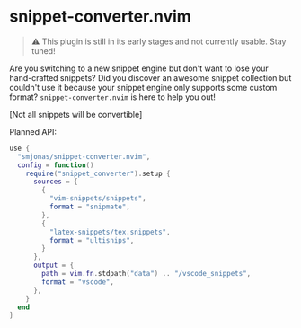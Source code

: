 # snippet-converter.nvim

> :warning: This plugin is still in its early stages and not currently usable. Stay tuned!

Are you switching to a new snippet engine but don't want to lose your hand-crafted snippets?
Did you discover an awesome snippet collection but couldn't use it because your snippet engine
only supports some custom format? `snippet-converter.nvim` is here to help you out!

[Not all snippets will be convertible]

Planned API:
```lua
use {
  "smjonas/snippet-converter.nvim",
  config = function()
    require("snippet_converter").setup {
      sources = {
        {
          "vim-snippets/snippets",
          format = "snipmate",
        },
        {
          "latex-snippets/tex.snippets",
          format = "ultisnips",
        }
      },
      output = {
        path = vim.fn.stdpath("data") .. "/vscode_snippets",
        format = "vscode",
      },
    }
  end
}
```
